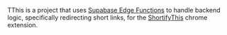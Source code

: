 TThis is a project that uses [Supabase Edge Functions](https://supabase.com/docs/guides/functions/quickstart) to handle backend logic, specifically redirecting short links,
for the [ShortifyThis](https://shortifythis.com) chrome extension.
